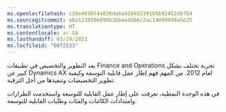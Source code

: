 ```yaml
---
ms.openlocfilehash: c58e4698f4a036da6a428815391b5b92453db764
ms.sourcegitcommit: e0a1238596690b3b6eedd86c2ac14099948a5e25
ms.translationtype: HT
ms.contentlocale: ar-SA
ms.lasthandoff: 03/19/2021
ms.locfileid: "6072533"
---
```

يعد التطوير والتخصيص في تطبيقات Finance and Operations تجربة تختلف بشكل كبير عن Dynamics AX لعام 2012. من المهم فهم إطار عمل قابلية التوسعة وكيفية تطوير التخصيصات وتنفيذها من أجل الترقية. 

في هذه الوحدة النمطية، تعرفت على إطار عمل القابلية للتوسعة واستخدمت الطرازات وامتدادات الكائنات والفئات وطلبات القابلية للتوسعة. 
